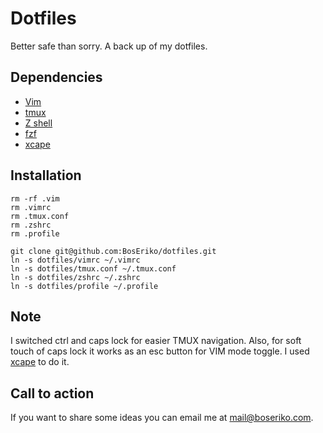 # Dotfiles

Better safe than sorry. A back up of my dotfiles.

## Dependencies
- [Vim](https://www.vim.org)
- [tmux](https://github.com/tmux/tmux)
- [Z shell](https://github.com/robbyrussell/oh-my-zsh/wiki/Installing-ZSH)
- [fzf](https://github.com/junegunn/fzf)
- [xcape](https://github.com/alols/xcape)

## Installation

    rm -rf .vim
    rm .vimrc
    rm .tmux.conf
    rm .zshrc
    rm .profile

    git clone git@github.com:BosEriko/dotfiles.git
    ln -s dotfiles/vimrc ~/.vimrc
    ln -s dotfiles/tmux.conf ~/.tmux.conf
    ln -s dotfiles/zshrc ~/.zshrc
    ln -s dotfiles/profile ~/.profile

## Note
I switched ctrl and caps lock for easier TMUX navigation. Also, for soft touch of caps lock it works as an esc button for VIM mode toggle. I used [xcape](https://github.com/alols/xcape) to do it.

## Call to action

If you want to share some ideas you can email me at mail@boseriko.com.
